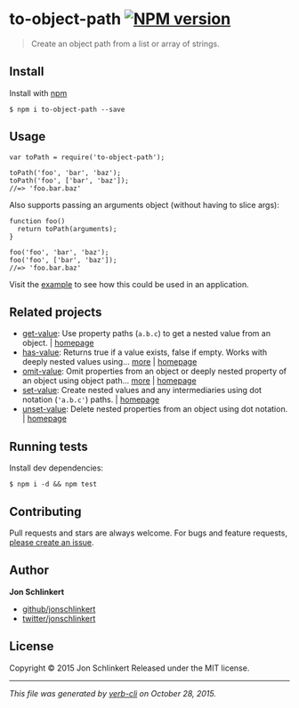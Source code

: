 to-object-path [![NPM version](https://badge.fury.io/js/to-object-path.svg)](http://badge.fury.io/js/to-object-path)
====================================================================================================================

> Create an object path from a list or array of strings.

Install
-------

Install with [npm](https://www.npmjs.com/)

    $ npm i to-object-path --save

Usage
-----

    var toPath = require('to-object-path');

    toPath('foo', 'bar', 'baz');
    toPath('foo', ['bar', 'baz']);
    //=> 'foo.bar.baz'

Also supports passing an arguments object (without having to slice args):

    function foo()
      return toPath(arguments);
    }

    foo('foo', 'bar', 'baz');
    foo('foo', ['bar', 'baz']);
    //=> 'foo.bar.baz'

Visit the [example](./example.js) to see how this could be used in an application.

Related projects
----------------

-   [get-value](https://www.npmjs.com/package/get-value): Use property paths (`a.b.c`) to get a nested value from an object. | [homepage](https://github.com/jonschlinkert/get-value)
-   [has-value](https://www.npmjs.com/package/has-value): Returns true if a value exists, false if empty. Works with deeply nested values using… [more](https://www.npmjs.com/package/has-value) | [homepage](https://github.com/jonschlinkert/has-value)
-   [omit-value](https://www.npmjs.com/package/omit-value): Omit properties from an object or deeply nested property of an object using object path… [more](https://www.npmjs.com/package/omit-value) | [homepage](https://github.com/jonschlinkert/omit-value)
-   [set-value](https://www.npmjs.com/package/set-value): Create nested values and any intermediaries using dot notation (`'a.b.c'`) paths. | [homepage](https://github.com/jonschlinkert/set-value)
-   [unset-value](https://www.npmjs.com/package/unset-value): Delete nested properties from an object using dot notation. | [homepage](https://github.com/jonschlinkert/unset-value)

Running tests
-------------

Install dev dependencies:

    $ npm i -d && npm test

Contributing
------------

Pull requests and stars are always welcome. For bugs and feature requests, [please create an issue](https://github.com/jonschlinkert/to-object-path/issues/new).

Author
------

**Jon Schlinkert**

-   [github/jonschlinkert](https://github.com/jonschlinkert)
-   [twitter/jonschlinkert](http://twitter.com/jonschlinkert)

License
-------

Copyright © 2015 Jon Schlinkert Released under the MIT license.

------------------------------------------------------------------------

*This file was generated by [verb-cli](https://github.com/assemble/verb-cli) on October 28, 2015.*
